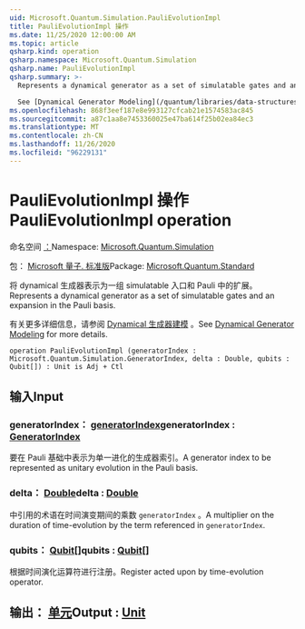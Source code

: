 ```yaml
---
uid: Microsoft.Quantum.Simulation.PauliEvolutionImpl
title: PauliEvolutionImpl 操作
ms.date: 11/25/2020 12:00:00 AM
ms.topic: article
qsharp.kind: operation
qsharp.namespace: Microsoft.Quantum.Simulation
qsharp.name: PauliEvolutionImpl
qsharp.summary: >-
  Represents a dynamical generator as a set of simulatable gates and an expansion in the Pauli basis.

  See [Dynamical Generator Modeling](/quantum/libraries/data-structures#dynamical-generator-modeling) for more details.
ms.openlocfilehash: 868f3eef187e8e993127cfcab21e1574583ac845
ms.sourcegitcommit: a87c1aa8e7453360025e47ba614f25b02ea84ec3
ms.translationtype: MT
ms.contentlocale: zh-CN
ms.lasthandoff: 11/26/2020
ms.locfileid: "96229131"
---
```

# <a name="paulievolutionimpl-operation"></a><span data-ttu-id="320e1-102">PauliEvolutionImpl 操作</span><span class="sxs-lookup"><span data-stu-id="320e1-102">PauliEvolutionImpl operation</span></span>

<span data-ttu-id="320e1-103">命名空间 [：](xref:Microsoft.Quantum.Simulation)</span><span class="sxs-lookup"><span data-stu-id="320e1-103">Namespace: [Microsoft.Quantum.Simulation](xref:Microsoft.Quantum.Simulation)</span></span>

<span data-ttu-id="320e1-104">包： [Microsoft 量子. 标准版](https://nuget.org/packages/Microsoft.Quantum.Standard)</span><span class="sxs-lookup"><span data-stu-id="320e1-104">Package: [Microsoft.Quantum.Standard](https://nuget.org/packages/Microsoft.Quantum.Standard)</span></span>


<span data-ttu-id="320e1-105">将 dynamical 生成器表示为一组 simulatable 入口和 Pauli 中的扩展。</span><span class="sxs-lookup"><span data-stu-id="320e1-105">Represents a dynamical generator as a set of simulatable gates and an expansion in the Pauli basis.</span></span>

<span data-ttu-id="320e1-106">有关更多详细信息，请参阅 [Dynamical 生成器建模](/quantum/libraries/data-structures#dynamical-generator-modeling) 。</span><span class="sxs-lookup"><span data-stu-id="320e1-106">See [Dynamical Generator Modeling](/quantum/libraries/data-structures#dynamical-generator-modeling) for more details.</span></span>

```qsharp
operation PauliEvolutionImpl (generatorIndex : Microsoft.Quantum.Simulation.GeneratorIndex, delta : Double, qubits : Qubit[]) : Unit is Adj + Ctl
```


## <a name="input"></a><span data-ttu-id="320e1-107">输入</span><span class="sxs-lookup"><span data-stu-id="320e1-107">Input</span></span>

### <a name="generatorindex--generatorindex"></a><span data-ttu-id="320e1-108">generatorIndex： [generatorIndex](xref:Microsoft.Quantum.Simulation.GeneratorIndex)</span><span class="sxs-lookup"><span data-stu-id="320e1-108">generatorIndex : [GeneratorIndex](xref:Microsoft.Quantum.Simulation.GeneratorIndex)</span></span>

<span data-ttu-id="320e1-109">要在 Pauli 基础中表示为单一进化的生成器索引。</span><span class="sxs-lookup"><span data-stu-id="320e1-109">A generator index to be represented as unitary evolution in the Pauli basis.</span></span>


### <a name="delta--double"></a><span data-ttu-id="320e1-110">delta： [Double](xref:microsoft.quantum.lang-ref.double)</span><span class="sxs-lookup"><span data-stu-id="320e1-110">delta : [Double](xref:microsoft.quantum.lang-ref.double)</span></span>

<span data-ttu-id="320e1-111">中引用的术语在时间演变期间的乘数 `generatorIndex` 。</span><span class="sxs-lookup"><span data-stu-id="320e1-111">A multiplier on the duration of time-evolution by the term referenced in `generatorIndex`.</span></span>


### <a name="qubits--qubit"></a><span data-ttu-id="320e1-112">qubits： [Qubit](xref:microsoft.quantum.lang-ref.qubit)[]</span><span class="sxs-lookup"><span data-stu-id="320e1-112">qubits : [Qubit](xref:microsoft.quantum.lang-ref.qubit)[]</span></span>

<span data-ttu-id="320e1-113">根据时间演化运算符进行注册。</span><span class="sxs-lookup"><span data-stu-id="320e1-113">Register acted upon by time-evolution operator.</span></span>



## <a name="output--unit"></a><span data-ttu-id="320e1-114">输出： [单元](xref:microsoft.quantum.lang-ref.unit)</span><span class="sxs-lookup"><span data-stu-id="320e1-114">Output : [Unit](xref:microsoft.quantum.lang-ref.unit)</span></span>

